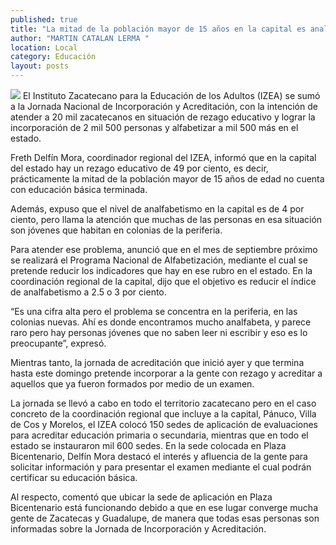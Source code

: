 ```yaml
---
published: true
title: "La mitad de la población mayor de 15 años en la capital es analfabeta, advierte IZEA"
author: "MARTIN CATALAN LERMA "
location: Local
category: Educación
layout: posts
---
```


![](http://i.imgur.com/4Q2AS3Zm.jpg)
El Instituto Zacatecano para la Educación de los Adultos (IZEA) se sumó a la Jornada Nacional de Incorporación y Acreditación, con la intención de atender a 20 mil zacatecanos en situación de rezago educativo y lograr la incorporación de 2 mil 500 personas y alfabetizar a mil 500 más en el estado. 

Freth Delfín Mora, coordinador regional del IZEA, informó que en la capital del estado hay un rezago educativo de 49 por ciento, es decir, prácticamente la mitad de la población mayor de 15 años de edad no cuenta con educación básica terminada.

Además, expuso que el nivel de analfabetismo en la capital es de 4 por ciento, pero llama la atención que muchas de las personas en esa situación son jóvenes que habitan en colonias de la periferia.

Para atender ese problema, anunció que en el mes de septiembre próximo se realizará el Programa Nacional de Alfabetización, mediante el cual se pretende reducir los indicadores que hay en ese rubro en el estado. En la coordinación regional de la capital, dijo que el objetivo es reducir el índice de analfabetismo a 2.5 o 3 por ciento.

“Es una cifra alta pero el problema se concentra en la periferia, en las colonias nuevas. Ahí es donde encontramos mucho analfabeta, y parece raro pero hay personas jóvenes que no saben leer ni escribir y eso es lo preocupante”, expresó.

Mientras tanto, la jornada de acreditación que inició ayer y que termina hasta este domingo pretende incorporar a la gente con rezago y acreditar a aquellos que ya fueron formados por medio de un examen.

La jornada se llevó a cabo en todo el territorio zacatecano pero en el caso concreto de la coordinación regional que incluye a la capital, Pánuco, Villa de Cos y Morelos, el IZEA colocó 150 sedes de aplicación de evaluaciones para acreditar educación primaria o secundaria, mientras que en todo el estado se instauraron mil 600 sedes.
En la sede colocada en Plaza Bicentenario, Delfín Mora destacó el interés y afluencia de la gente para solicitar información y para presentar el examen mediante el cual podrán certificar su educación básica.

Al respecto, comentó que ubicar la sede de aplicación en Plaza Bicentenario está funcionando debido a que en ese lugar converge mucha gente de Zacatecas y Guadalupe, de manera que todas esas personas son informadas sobre la Jornada de Incorporación y Acreditación.
